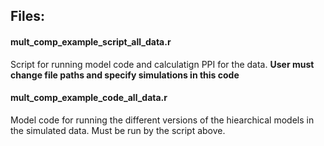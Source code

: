 ## Files:

#### mult_comp_example_script_all_data.r
Script for running model code and calculatign PPI for the  data. 
**User must change file paths and specify simulations in this code**

#### mult_comp_example_code_all_data.r
Model code for running the different versions of the hiearchical models in the simulated data. Must be run by the script above.

